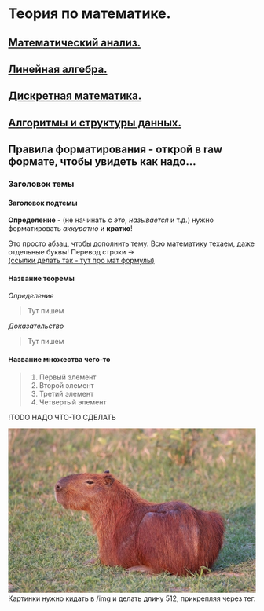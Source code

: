 <!-- ПРЕДУПРЕЖДАЮ!!! НА ВИКИ МОЖЕТ БЫТЬ КИБЕР-ТЕРРОРИСТ! -->

# Теория по математике.
## [Математический анализ.](TOC_MatAn.md)
## [Линейная алгебра.](TOC_LinAl.md)
## [Дискретная математика.](TOC_DisMa.md)
## [Алгоритмы и структуры данных.](TOC_AlgSt.md)

## Правила форматирования - открой в raw формате, чтобы увидеть как надо...

### Заголовок темы

#### Заголовок подтемы

**Определение** - (не начинать с *это*, *называется* и т.д.) нужно форматировать *аккуратно* и **кратко**!

Это просто абзац, чтобы дополнить тему. Всю математику техаем, даже отдельные буквы! Перевод строки -> <br/>
[(ссылки делать так - тут про мат формулы)](https://docs.github.com/en/get-started/writing-on-github/working-with-advanced-formatting/writing-mathematical-expressions)

#### Название теоремы
*Определение*
> Тут пишем

*Доказательство*
> Тут пишем

#### Название множества чего-то
> 1. Первый элемент
> 2. Второй элемент
> 3. Третий элемент
> 4. Четвертый элемент

!TODO НАДО ЧТО-ТО СДЕЛАТЬ

<img src="img/capybara.JPG" width="512">
Картинки нужно кидать в /img и делать длину 512, прикрепляя через тег.
